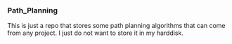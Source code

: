 ### Path_Planning

This is just a repo that stores some path planning algorithms that can come from any project. I just do not want to store it in my harddisk.



